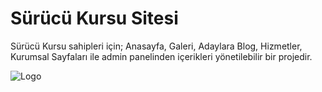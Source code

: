 
# Sürücü Kursu Sitesi

Sürücü Kursu sahipleri için;
Anasayfa,
Galeri,
Adaylara Blog,
Hizmetler,
Kurumsal 
Sayfaları ile admin panelinden içerikleri yönetilebilir bir projedir.

![Logo](https://kaymakdev.com.tr/assets/portfolio/ehliyet.png)

    
